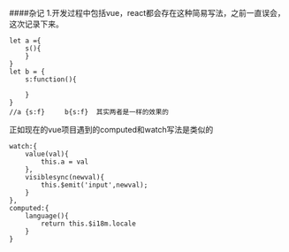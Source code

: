 ####杂记
1.开发过程中包括vue，react都会存在这种简易写法，之前一直误会，这次记录下来。
```
let a ={
    s(){
    }
}
let b = {
    s:function(){

    }
}
//a {s:f}     b{s:f}  其实两者是一样的效果的
```
正如现在的vue项目遇到的computed和watch写法是类似的
```
watch:{
    value(val){
        this.a = val
    },
    visiblesync(newval){
        this.$emit('input',newval);
    }
},
computed:{
    language(){
        return this.$i18m.locale
    }
}
```
